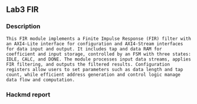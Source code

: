 ## Lab3 FIR
### Description
    This FIR module implements a Finite Impulse Response (FIR) filter with an AXI4-Lite interface for configuration and AXI4-Stream interfaces for data input and output. It includes tap and data RAM for coefficient and input storage, controlled by an FSM with three states: IDLE, CALC, and DONE. The module processes input data streams, applies FIR filtering, and outputs the filtered results. Configuration registers allow users to set parameters such as data length and tap count, while efficient address generation and control logic manage data flow and computation.
### Hackmd report
